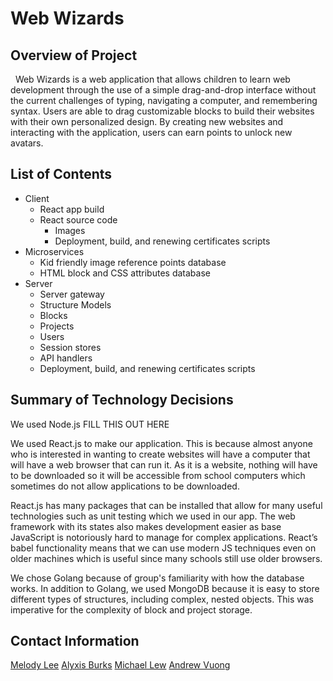 # Web Wizards 

## Overview of Project
&nbsp;
Web Wizards is a web application that allows children to learn web development through the use of a simple drag-and-drop interface without the current challenges of typing, navigating a computer, and remembering syntax. Users are able to drag customizable blocks to build their websites with their own personalized design. By creating new websites and interacting with the application, users can earn points to unlock new avatars.
&nbsp;
## List of Contents
* Client
  * React app build
  * React source code
    *  Images
    *  Deployment, build, and renewing certificates scripts
* Microservices
  *  Kid friendly image reference points database
  *  HTML block and CSS attributes database
* Server
  *  Server gateway
  *  Structure Models
    *   Blocks
    *   Projects
    *   Users
  *  Session stores
  *  API handlers
  *  Deployment, build, and renewing certificates scripts
&nbsp;
## Summary of Technology Decisions
We used Node.js FILL THIS OUT HERE

We used React.js to make our application. This is because almost anyone who is interested in wanting to create websites will have a computer that will have a web browser that can run it. As it is a website, nothing will have to be downloaded so it will be accessible from school computers which sometimes do not allow applications to be downloaded.

React.js has many packages that can be installed that allow for many useful technologies such as unit testing which we used in our app. The web framework with its states also makes development easier as base JavaScript is notoriously hard to manage for complex applications. React’s babel functionality means that we can use modern JS techniques even on older machines which is useful since many schools still use older browsers. 

We chose Golang because of group's familiarity with how the database works. In addition to Golang, we used MongoDB because it is easy to store different types of structures, including complex, nested objects. This was imperative for the complexity of block and project storage.

## Contact Information
[Melody Lee](genuine.mel@gmail.com)
[Alyxis Burks](alyxistarynburks@gmail.com)
[Michael Lew](greycabbage@gmail.com)
[Andrew Vuong](andrewvuong@outlook.com)


